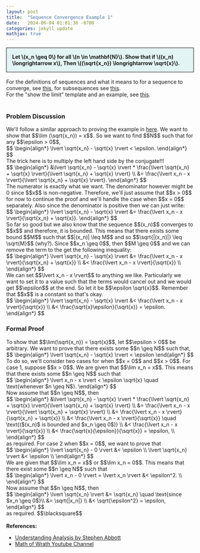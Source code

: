 ```yaml
---
layout: post
title:  "Sequence Convergence Example 1"
date:   2024-06-04 01:01:36 -0700
categories: jekyll update
mathjax: true
---
```

<div style="background-color: #E3F4F4; padding: 15px 15px 15px 15px; border:1px solid black;">
  <b>Let \(x_n \geq 0\) for all \(n \in \mathbf{N}\). Show that if \((x_n) \longrightarrow x\), Then \((\sqrt{x_n}) \longrightarrow \sqrt{x}\).</b>
</div>
<br>
For the definitions of sequences and what it means to for a sequence to converge, see <a href="https://strncat.github.io/jekyll/update/2024/05/21/analysis-seq-definitions.html">this</a>, for subsequences see <a href="https://strncat.github.io/jekyll/update/2024/02/10/analysis-seq-subsequences.html">this</a>.
<br>
For the "show the limit" template and an example, see <a href="https://strncat.github.io/jekyll/update/2024/05/12/analysis-seq-limit-template.html">this</a>.
<br>
<br>
<!------------------------------------------------------------------------------------>
<h3>Problem Discussion</h3>
We'll follow a similar approach to proving the example in <a href="https://strncat.github.io/jekyll/update/2024/05/31/analysis-seq-algebraic-limit-theorem-ii.html">here</a>. We want to show that $$\lim (\sqrt{x_n}) = x$$. So we want to find $$N$$ such that for any $$\epsilon > 0$$,
<div>
$$
\begin{align*}
\lvert \sqrt{x_n} - \sqrt{x} \rvert < \epsilon.
\end{align*}
$$
</div>
The trick here is to multiply the left hand side by the conjugate!!!
<div>
$$
\begin{align*}
&\lvert \sqrt{x_n} - \sqrt{x} \rvert * \frac{\lvert \sqrt{x_n} + \sqrt{x} \rvert}{\lvert \sqrt{x_n} + \sqrt{x} \rvert} \\
&= \frac{\lvert x_n - x \rvert}{\lvert \sqrt{x_n} + \sqrt{x} \rvert}.
\end{align*}
$$
</div>
The numerator is exactly what we want. The denominator however might be 0 since $$x$$ is non-negative. Therefore, we'll just assume that $$x > 0$$ for now to continue the proof and we'll handle the case when $$x = 0$$ separately. Also since the denominator is positive then we can just write:
<div>
$$
\begin{align*}
\lvert \sqrt{x_n} - \sqrt{x} \rvert &= \frac{\lvert x_n - x \rvert}{\sqrt{x_n} + \sqrt{x}}.
\end{align*}
$$
</div>
So far so good but we also know that the sequence $$(x_n)$$ converges to $$x$$ and therefore, it is bounded. This means that there exists some bound $$M$$ such that $$|(x_n)| \leq M$$ and so $$\sqrt{|(x_n)|} \leq \sqrt{M}$$ (why?). Since $$x_n \geq 0$$, then $$M \geq 0$$ and we can remove the term to the get the following inequality:
<div>
$$
\begin{align*}
\lvert \sqrt{x_n} - \sqrt{x} \rvert &= \frac{\lvert x_n - x \rvert}{\sqrt{x_n} + \sqrt{x}} \\
&< \frac{\lvert x_n - x \rvert}{\sqrt{x}} \\
\end{align*}
$$
</div>
We can set $$\lvert x_n - x \rvert$$ to anything we like. Particularly we want to set it to a value such that the terms would cancel out and we would get $$\epsilon$$ at the end. So let it be $$\epsilon \sqrt{x}$$. Remember that $$x$$ is a constant so that's okay.
<div>
$$
\begin{align*}
\lvert \sqrt{x_n} - \sqrt{x} \rvert &< \frac{\lvert x_n - x \rvert}{\sqrt{x}} \\
&< \frac{\sqrt{x}\epsilon}{\sqrt{x}} = \epsilon.
\end{align*}
$$
</div>
<!------------------------------------------------------------------------------------>
<h3>Formal Proof</h3>
To show that $$\lim(\sqrt{x_n}) = \sqrt{x}$$, let $$\epsilon > 0$$ be arbitrary. We want to prove that there exists some $$n \geq N$$ such that,
<div>
$$
\begin{align*}
\lvert \sqrt{x_n} - \sqrt{x} \rvert < \epsilon
\end{align*}
$$
</div>
To do so, we'll consider two cases for when $$x = 0$$ and $$x > 0$$. For case 1, suppose $$x > 0$$. We are given that $$\lim x_n = x$$. This means that there exists some $$n \geq N$$ such that
<div>
$$
\begin{align*}
\lvert x_n - x \rvert < \epsilon \sqrt{x} \quad \text{whenever $n \geq N$}.
\end{align*}
$$
</div>
Now assume that $$n \geq N$$, then
<div>
$$
\begin{align*}
&\lvert \sqrt{x_n} - \sqrt{x} \rvert * \frac{\lvert \sqrt{x_n} + \sqrt{x} \rvert}{\lvert \sqrt{x_n} + \sqrt{x} \rvert} \\
&= \frac{\lvert x_n - x \rvert}{\lvert \sqrt{x_n} + \sqrt{x} \rvert} \\
&= \frac{\lvert x_n - x \rvert}{\sqrt{x_n} + \sqrt{x}} \\
&< \frac{\lvert x_n - x \rvert}{\sqrt{x}} \quad \text{($(x_n)$ is bounded and $x_n \geq 0$)} \\
&< \frac{\lvert x_n - x \rvert}{\sqrt{x}} \\
&< \frac{\sqrt{x}{\epsilon}}{\sqrt{x}} = \epsilon, \\
\end{align*}
$$
</div>
as required. For case 2 when $$x = 0$$, we want to prove that
<div>
$$
\begin{align*}
\lvert \sqrt{x_n} - 0 \rvert &< \epsilon \\
\lvert \sqrt{x_n} \rvert &< \epsilon \\
\end{align*}
$$
</div>
We are given that $$\lim x_n = x$$ or $$\lim x_n = 0$$. This means that there exist some $$n \geq N$$ such that
<div>
$$
\begin{align*}
\lvert x_n - 0 \rvert = \lvert x_n \rvert  &< \epsilon^2. \\
\end{align*}
$$
</div>
Now assume that $$n \geq N$$, then
<div>
$$
\begin{align*}
\lvert \sqrt{x_n} \rvert &= \sqrt{x_n} \quad \text{since $x_n \geq 0$}\\
&= \sqrt{|x_n|} \\
&< \sqrt{\epsilon^2} = \epsilon,
\end{align*}
$$
</div>
as required. $$\blacksquare$$
<br>
<br>
<!------------------------------------------------------------------------------------>
<b>References:</b>
<ul>
<li><a href="https://www.amazon.com/Understanding-Analysis-Undergraduate-Texts-Mathematics/dp/1493927116">Understanding Analysis by Stephen Abbott</a></li>
<li><a href="https://www.youtube.com/watch?v=AriEk3QD1z0">Math of Wrath Youtube Channel</a></li>
</ul>